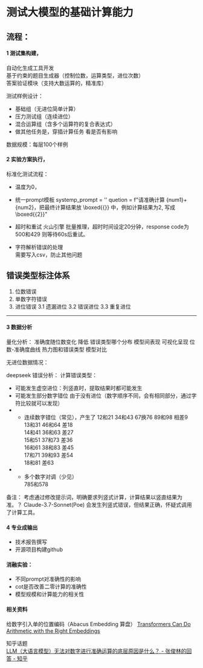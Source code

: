 # 测试大模型的基础计算能力
## 流程： 
#### 1 测试集构建，

自动化生成工具开发  
基于约束的题目生成器（控制位数，运算类型，进位次数）  
答案验证模块（支持大数运算的，精准库）

测试样例设计：
- 基础组（无进位简单计算）
- 压力测试组（连续进位）
- 混合运算组（含多个运算符的复合表达式）
- 做其他任务是，穿插计算任务 看是否有影响 

数据规模：每层100个样例

#### 2 实验方案执行，

标准化测试流程：
- 温度为0，
- 统一prompt模板
    systemp_prompt = ''
    quetion = f"请准确计算 {num1}+{num2}，把最终计算结果放 \\boxed{{}} 中，例如计算结果为2, 写成 \\boxed{{2}}"
- 超时和重试
     火山引擎 批量推理，超时时间设定20分钟，response code为 500和429 则等待60s后重试。

- 字符解析错误的处理  
     需要写入csv，防止其他问题 

错误类型标注体系
-----------------

1. 位数错误 
2. 单数字符错误
3. 进位错误
3.1 遗漏进位
3.2 错误进位
3.3 重复进位

-------------------
#### 3 数据分析

量化分析：
准确度随位数变化  降低
错误类型哪个分布 
模型间表现
可视化呈现
位数-准确度曲线
热力图和错误类型
模型对比

无进位数据情况：    

deepseek 错误分析：
计算错误类型：   
- 可能发生虚空进位：列竖直时，提取结果时都可能发生   
- 可能发生部分数字错位  由于没有进位（数字顺序不同，会有相同部分，通过字符比较就可以发现）   
- - 连续数字错位（常见），产生了
        12和21   34和43 67换76  89和98  相差9   
        13和31   46和64  差18   
        14和41   36和63  差27  
        15和51   37和73  差36  
        16和61   38和83  差45  
        17和71   39和93  差54  
        18和81           差63   
- - 多个数字对调（少见）   
        785和578   

备注：
考虑通过修改提示词，明确要求列竖式计算，计算结果以竖直结果为准。？
Claude-3.7-Sonnet(Poe) 会发生列竖式错误，但结果正确，怀疑式调用了计算工具。

#### 4 专业成输出

- 技术报告撰写
- 开源项目构建github

#### 消融实验：
- 不同prompt对准确性的影响
- cot是否改善二零计算的准确性
- 模型规模和计算能力的相关性


#### 相关资料

给数字引入单的位置编码（Abacus Embedding 算盘）
[Transformers Can Do Arithmetic with the Right Embeddings](https://arxiv.org/abs/2405.17399)

知乎话题  
[LLM（大语言模型）无法对数字进行准确运算的底层原因是什么？ - 张俊林的回答 - 知乎](https://www.zhihu.com/question/654932431/answer/3522356508)